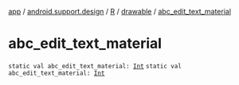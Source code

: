 [app](../../../index.md) / [android.support.design](../../index.md) / [R](../index.md) / [drawable](index.md) / [abc_edit_text_material](.)

# abc_edit_text_material

`static val abc_edit_text_material: `[`Int`](https://kotlinlang.org/api/latest/jvm/stdlib/kotlin/-int/index.html)
`static val abc_edit_text_material: `[`Int`](https://kotlinlang.org/api/latest/jvm/stdlib/kotlin/-int/index.html)